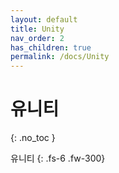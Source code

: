 ```yaml
---
layout: default
title: Unity
nav_order: 2
has_children: true
permalink: /docs/Unity
---
```


# 유니티
{: .no_toc }

유니티
{: .fs-6 .fw-300}